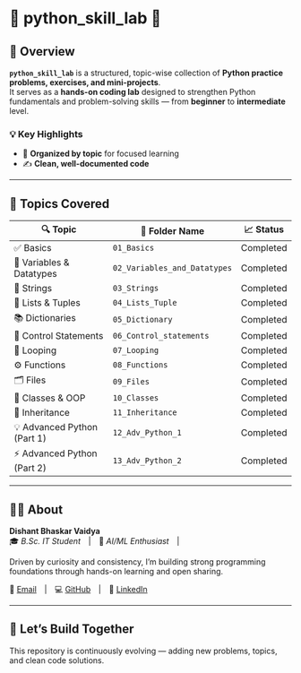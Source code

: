 # 🧪 python_skill_lab 🐍  

## 📘 Overview  

**`python_skill_lab`** is a structured, topic-wise collection of **Python practice problems, exercises, and mini-projects**.  
It serves as a **hands-on coding lab** designed to strengthen Python fundamentals and problem-solving skills — from **beginner** to **intermediate** level.

### 💡 Key Highlights  
- 📁 **Organized by topic** for focused learning  
- ✍️ **Clean, well-documented code**   

---

## 🧠 Topics Covered  

| 🔍 Topic                   | 📂 Folder Name                  | 📈 Status       |
|-----------------------------|----------------------------------|-----------------|
| ✅ Basics                   | `01_Basics`                     | Completed       |
| 🔡 Variables & Datatypes    | `02_Variables_and_Datatypes`    | Completed       |
| 🧵 Strings                  | `03_Strings`                    | Completed     |
| 🧮 Lists & Tuples           | `04_Lists_Tuple`                | Completed         |
| 📚 Dictionaries             | `05_Dictionary`                 | Completed         |
| 🧭 Control Statements       | `06_Control_statements`         | Completed         |
| 🔁 Looping                  | `07_Looping`                    | Completed         |
| ⚙️ Functions                | `08_Functions`                  | Completed         |
| 🗂 Files                    | `09_Files`                      | Completed         |
| 🧱 Classes & OOP            | `10_Classes`                    | Completed         |
| 🧬 Inheritance              | `11_Inheritance`                | Completed         |
| 💡 Advanced Python (Part 1) | `12_Adv_Python_1`               | Completed         |
| ⚡ Advanced Python (Part 2) | `13_Adv_Python_2`               | Completed         |

---

## 👨‍💻 About

**Dishant Bhaskar Vaidya**  
🎓 *B.Sc. IT Student* | 🧠 *AI/ML Enthusiast* |

Driven by curiosity and consistency, I’m building strong programming foundations through hands-on learning and open sharing.  

📧 [Email](mailto:dishantvaidya893@gmail.com) | 💻 [GitHub](https://github.com/DishantVaidya) | 🔗 [LinkedIn](https://www.linkedin.com/in/dishantvaidya)

---

## 🚀 Let’s Build Together  

This repository is continuously evolving — adding new problems, topics, and clean code solutions.  
